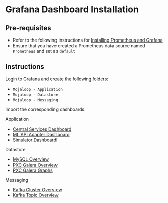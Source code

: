 # Grafana Dashboard Installation

## Pre-requisites

- Refer to the following instructions for [Installing Prometheus and Grafana](../README.md)
- Ensure that you have created a Prometheus data source named `Prometheus` and set as `default`

## Instructions

Login to Grafana and create the following folders:
- `Mojaloop - Application`
- `Mojaloop - Datastore` 
- `Mojaloop - Messaging`

Import the corresponding dashboards:

Application
- [Central Services Dashboard](./mojaloop/dashboard-central-services.json)
- [ML API Adapter Dashboard](./mojaloop/dashboard-ml-adapter.json) 
- [Simulator Dashboard](./mojaloop/dashboard-simulators.json) 

Datastore
- [MySQL Overview](./datastore/dashboard-MySQL%20Overview.json)
- [PXC Galera Overview](./datastore/dashboard-PXC_Galera%20Cluster%20Overview.json)
- [PXC Galera Graphs](./datastore/dashboard-PXC_Galera%20Graphs.json)

Messaging
- [Kafka Cluster Overview](./messaging/dashboard-Kafka%20-%20Cluster%20Overview.json)
- [Kafka Topic Overview](./messaging/dashboard-Kafka%20-%20Topic%20Overview.json)
